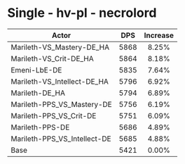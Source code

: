 # Single - hv-pl - necrolord
| Actor | DPS | Increase |
|---|:---:|:---:|
|Marileth-VS_Mastery-DE_HA|5868|8.25%|
|Marileth-VS_Crit-DE_HA|5864|8.18%|
|Emeni-LbE-DE|5835|7.64%|
|Marileth-VS_Intellect-DE_HA|5796|6.92%|
|Marileth-DE_HA|5794|6.89%|
|Marileth-PPS_VS_Mastery-DE|5756|6.19%|
|Marileth-PPS_VS_Crit-DE|5751|6.09%|
|Marileth-PPS-DE|5686|4.89%|
|Marileth-PPS_VS_Intellect-DE|5685|4.88%|
|Base|5421|0.00%|
